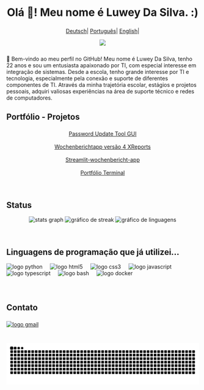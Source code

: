 <h1 align="center">Olá 👋! Meu nome é Luwey Da Silva. :)</h1>

###
<p align="center">
        <a href="https://github.com/Luwey-Silva/Luwey-Silva/blob/main/README-DE.md"><span>Deutsch</span></a>|
        <a href="https://github.com/Luwey-Silva/Luwey-Silva/blob/main/README-PT.md"><span>Português</span></a>|
        <a href="https://github.com/Luwey-Silva/Luwey-Silva/blob/main/README.md"><span>English</span></a>|

<div align="center">
  <img height="230" src="https://user-images.githubusercontent.com/74038190/212749447-bfb7e725-6987-49d9-ae85-2015e3e7cc41.gif"  />
</div>

###

<p align="left">👋 Bem-vindo ao meu perfil no GitHub! Meu nome é Luwey Da Silva, tenho 22 anos e sou um entusiasta apaixonado por TI, com especial interesse em integração de sistemas. Desde a escola, tenho grande interesse por TI e tecnologia, especialmente pela conexão e suporte de diferentes componentes de TI. Através da minha trajetória escolar, estágios e projetos pessoais, adquiri valiosas experiências na área de suporte técnico e redes de computadores.</p>

###

<h2 align="left">Portfólio - Projetos</h2>

###
<div align="center">
<a href="https://github.com/Luwey-Silva/password-update-tool-GUI">Password Update Tool GUI<a/>
<br>
<br>
<a href="https://github.com/Luwey-Silva/Wochenberichtapp-version-4_-_XReports">Wochenberichtapp versão 4 XReports<a/>
<br>
<br>
<a href="https://github.com/Luwey-Silva/Streamlit-wochenbericht-app">Streamlit-wochenbericht-app<a/>
<br>
<br>
<a href="https://github.com/Luwey-Silva/luwey-silva-terminal-portfolio">Portfólio Terminal<a/>
</div>
<br>
<br>

<h2 align="left">Status</h2>

<div align="center">
  <img src="https://github-readme-stats.vercel.app/api?username=luwey-silva&hide_title=false&hide_rank=false&show_icons=true&include_all_commits=true&count_private=true&disable_animations=false&theme=dracula&locale=pt-br&hide_border=false" height="140" alt="stats graph"  />
  <img src="https://streak-stats.demolab.com?user=luwey-silva&locale=pt-br&mode=weekly&theme=dracula&hide_border=false&border_radius=5" height="140" alt="gráfico de streak"  />
  <img src="https://github-readme-stats.vercel.app/api/top-langs?username=luwey-silva&locale=pt-br&hide_title=false&layout=compact&card_width=320&langs_count=5&theme=dracula&hide_border=false" height="140" alt="gráfico de linguagens"  />
</div>
<br>
<br>

###
<h2 align="left">Linguagens de programação que já utilizei...</h2>

<div align="left">
  <img src="https://img.shields.io/badge/Python-3776AB?logo=python&logoColor=white&style=for-the-badge" height="30" alt="logo python"  />
  <img width="12" />
  <img src="https://img.shields.io/badge/HTML5-E34F26?logo=html5&logoColor=white&style=for-the-badge" height="30" alt="logo html5"  />
  <img width="12" />
  <img src="https://img.shields.io/badge/CSS3-1572B6?logo=css3&logoColor=white&style=for-the-badge" height="30" alt="logo css3"  />
  <img width="12" />
  <img src="https://img.shields.io/badge/JavaScript-F7DF1E?logo=javascript&logoColor=black&style=for-the-badge" height="30" alt="logo javascript"  />
  <img width="12" />
  <img src="https://img.shields.io/badge/TypeScript-3178C6?logo=typescript&logoColor=white&style=for-the-badge" height="30" alt="logo typescript"  />
  <img width="12" />
  <img src="https://img.shields.io/badge/GNU Bash-4EAA25?logo=gnubash&logoColor=white&style=for-the-badge" height="30" alt="logo bash"  />
  <img width="12" />
  <img src="https://img.shields.io/badge/Docker-2496ED?logo=docker&logoColor=white&style=for-the-badge" height="30" alt="logo docker"  />
</div>

###
<br>

<h2 align="left">Contato</h2>

###

<div align="left">
  <a href="mailto:luweysilva18@gmail.com"><img src="https://img.shields.io/static/v1?message=Gmail&logo=gmail&label=&color=D14836&logoColor=white&labelColor=&style=for-the-badge" height="35" alt="logo gmail"  /></a>
</div>

###

<br clear="both">

<img alt="cobra comendo minhas contribuições" src="https://raw.githubusercontent.com/Luwey-Silva/Luwey-Silva/output/snake.svg" />
